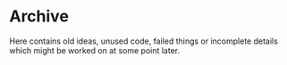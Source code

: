 # Archive
Here contains old ideas, unused code, failed things or incomplete details which might be worked on at
some point later.